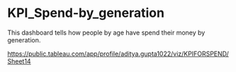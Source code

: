 # KPI_Spend-by_generation


This dashboard tells how people by age have spend their money by generation.

https://public.tableau.com/app/profile/aditya.gupta1022/viz/KPIFORSPEND/Sheet14
